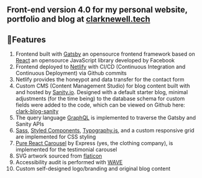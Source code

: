 ## Front-end version 4.0 for my personal website, portfolio and blog at [clarknewell.tech](https://www.clarknewell.tech)

## 🦄Features

1. Frontend built with [Gatsby](https://gatsbyjs.com) an opensource frontend framework based on [React](https://reactjs.org) an opensource JavaScript library developed by Facebook
1. Frontend deployed to [Netlify](https://www.netlify.com) with CI/CD (Continuous Integration and Continuous Deployment) via Github commits
1. Netlify provides the honeypot and data transfer for the contact form
1. Custom CMS (Content Management Studio) for blog content built with and hosted by [Sanity.io](https://sanity.io). Designed with a default starter blog, minimal adjustments (for the time being) to the database schema for custom fields were added to the code, which can be viewed on Github here: [clark-blog-sanity](https://github.com/WCNewell/clark-blog-sanity)
1. The query language [GraphQL](https://graphql.org) is implemented to traverse the Gatsby and Sanity APIs
1. [Sass](https://sass-lang.com/), [Styled Components](https://styled-components.com/), [Typography.js](https://kyleamathews.github.io/typography.js/), and a custom responsive grid are implemented for CSS styling
1. [Pure React Carousel](https://express-labs.github.io/pure-react-carousel/) by Express (yes, the clothing company), is implemented for the testimonial carousel
1. SVG artwork sourced from [flaticon](https://www.flaticon.com)
1. Accessibility audit is performed with [WAVE](https://wave.webaim.org/)
1. Custom self-designed logo/branding and original blog content
